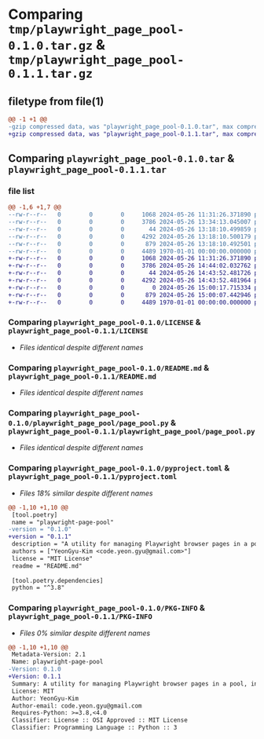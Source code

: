 # Comparing `tmp/playwright_page_pool-0.1.0.tar.gz` & `tmp/playwright_page_pool-0.1.1.tar.gz`

## filetype from file(1)

```diff
@@ -1 +1 @@
-gzip compressed data, was "playwright_page_pool-0.1.0.tar", max compression
+gzip compressed data, was "playwright_page_pool-0.1.1.tar", max compression
```

## Comparing `playwright_page_pool-0.1.0.tar` & `playwright_page_pool-0.1.1.tar`

### file list

```diff
@@ -1,6 +1,7 @@
--rw-r--r--   0        0        0     1068 2024-05-26 11:31:26.371890 playwright_page_pool-0.1.0/LICENSE
--rw-r--r--   0        0        0     3786 2024-05-26 13:34:13.045007 playwright_page_pool-0.1.0/README.md
--rw-r--r--   0        0        0       44 2024-05-26 13:18:10.499859 playwright_page_pool-0.1.0/playwright_page_pool/__init__.py
--rw-r--r--   0        0        0     4292 2024-05-26 13:18:10.500179 playwright_page_pool-0.1.0/playwright_page_pool/page_pool.py
--rw-r--r--   0        0        0      879 2024-05-26 13:18:10.492501 playwright_page_pool-0.1.0/pyproject.toml
--rw-r--r--   0        0        0     4489 1970-01-01 00:00:00.000000 playwright_page_pool-0.1.0/PKG-INFO
+-rw-r--r--   0        0        0     1068 2024-05-26 11:31:26.371890 playwright_page_pool-0.1.1/LICENSE
+-rw-r--r--   0        0        0     3786 2024-05-26 14:44:02.032762 playwright_page_pool-0.1.1/README.md
+-rw-r--r--   0        0        0       44 2024-05-26 14:43:52.481726 playwright_page_pool-0.1.1/playwright_page_pool/__init__.py
+-rw-r--r--   0        0        0     4292 2024-05-26 14:43:52.481964 playwright_page_pool-0.1.1/playwright_page_pool/page_pool.py
+-rw-r--r--   0        0        0        0 2024-05-26 15:00:17.715334 playwright_page_pool-0.1.1/playwright_page_pool/py.typed
+-rw-r--r--   0        0        0      879 2024-05-26 15:00:07.442946 playwright_page_pool-0.1.1/pyproject.toml
+-rw-r--r--   0        0        0     4489 1970-01-01 00:00:00.000000 playwright_page_pool-0.1.1/PKG-INFO
```

### Comparing `playwright_page_pool-0.1.0/LICENSE` & `playwright_page_pool-0.1.1/LICENSE`

 * *Files identical despite different names*

### Comparing `playwright_page_pool-0.1.0/README.md` & `playwright_page_pool-0.1.1/README.md`

 * *Files identical despite different names*

### Comparing `playwright_page_pool-0.1.0/playwright_page_pool/page_pool.py` & `playwright_page_pool-0.1.1/playwright_page_pool/page_pool.py`

 * *Files identical despite different names*

### Comparing `playwright_page_pool-0.1.0/pyproject.toml` & `playwright_page_pool-0.1.1/pyproject.toml`

 * *Files 18% similar despite different names*

```diff
@@ -1,10 +1,10 @@
 [tool.poetry]
 name = "playwright-page-pool"
-version = "0.1.0"
+version = "0.1.1"
 description = "A utility for managing Playwright browser pages in a pool, inspired by Python's ThreadPool."
 authors = ["YeonGyu-Kim <code.yeon.gyu@gmail.com>"]
 license = "MIT License"
 readme = "README.md"
 
 [tool.poetry.dependencies]
 python = "^3.8"
```

### Comparing `playwright_page_pool-0.1.0/PKG-INFO` & `playwright_page_pool-0.1.1/PKG-INFO`

 * *Files 0% similar despite different names*

```diff
@@ -1,10 +1,10 @@
 Metadata-Version: 2.1
 Name: playwright-page-pool
-Version: 0.1.0
+Version: 0.1.1
 Summary: A utility for managing Playwright browser pages in a pool, inspired by Python's ThreadPool.
 License: MIT
 Author: YeonGyu-Kim
 Author-email: code.yeon.gyu@gmail.com
 Requires-Python: >=3.8,<4.0
 Classifier: License :: OSI Approved :: MIT License
 Classifier: Programming Language :: Python :: 3
```

